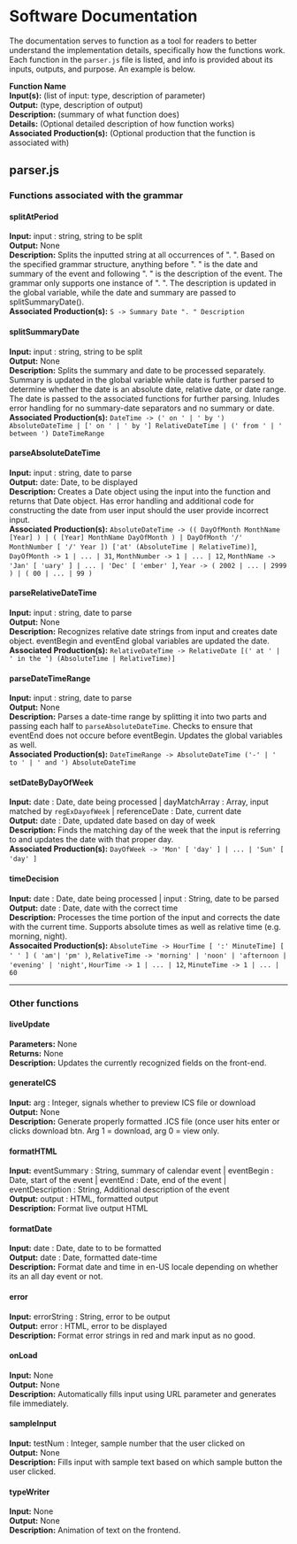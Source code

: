 # Software Documentation

The documentation serves to function as a tool for readers to better understand the implementation details, specifically how the functions work. Each function in the `parser.js` file is listed, and info is provided about its inputs, outputs, and purpose. An example is below.

**Function Name** \
**Input(s):** (list of input: type, description of parameter)\
**Output:** (type, description of output)\
**Description:** (summary of what function does)\
**Details:** (Optional detailed description of how function works) \
**Associated Production(s):** (Optional production that the function is associated with)

## parser.js

### **Functions associated with the grammar**

#### splitAtPeriod
**Input:** input : string, string to be split \
**Output:** None \
**Description:** Splits the inputted string at all occurrences of ". ". Based on the specified grammar structure, anything before ". " is the date and summary of the event and following ". " is the description of the event. The grammar only supports one instance of ". ". The description is updated in the global variable, while the date and summary are passed to splitSummaryDate(). \
**Associated Production(s):** `S -> Summary Date ". " Description`

#### splitSummaryDate
**Input:** input : string, string to be split \
**Output:** None \
**Description:** Splits the summary and date to be processed separately. Summary is updated in the global variable while date is further parsed to determine whether the date is an absolute date, relative date, or date range. The date is passed to the associated functions for further parsing. Inludes error handling for no summary-date separators and no summary or date. \
**Associated Production(s):** `DateTime -> (' on ' | ' by ') AbsoluteDateTime | [' on ' | ' by '] RelativeDateTime | (' from ' | ' between ') DateTimeRange`

#### parseAbsoluteDateTime
**Input:** input : string, date to parse \
**Output:** date: Date, to be displayed \
**Description:** Creates a Date object using the input into the function and returns that Date object. Has error handling and additional code for constructing the date from user input should the user provide incorrect input. \
**Associated Production(s):** `AbsoluteDateTime -> (( DayOfMonth MonthName [Year] ) | ( [Year] MonthName DayOfMonth ) | DayOfMonth '/' MonthNumber [ '/' Year ]) ['at' (AbsoluteTime | RelativeTime)]`, `DayOfMonth -> 1 | ... | 31​`, `MonthNumber -> 1 | ... | 12​`, `MonthName -> 'Jan' [ 'uary' ] | ... | 'Dec' [ 'ember' ]`, `Year -> ( 2002 | ... | 2999 ) | ( 00 | ... | 99 )​​`

#### parseRelativeDateTime
**Input:** input : string, date to parse \
**Output:** None \
**Description:** Recognizes relative date strings from input and creates date object. eventBegin and eventEnd global variables are updated the date. \
**Associated Production(s):** `RelativeDateTime -> RelativeDate [(' at ' | ' in the ') (AbsoluteTime | RelativeTime)]`

#### parseDateTimeRange
**Input:** input : string, date to parse \
**Output:** None \
**Description:** Parses a date-time range by splitting it into two parts and passing each half to `parseAbsoluteDateTime`. Checks to ensure that eventEnd does not occure before eventBegin. Updates the global variables as well. \
**Associated Production(s):** `DateTimeRange -> AbsoluteDateTime ('-' | ' to ' | ' and ') AbsoluteDateTime`

#### setDateByDayOfWeek
**Input:** date : Date, date being processed | dayMatchArray : Array, input matched by `regExDayofWeek` | referenceDate : Date, current date \
**Output:** date : Date, updated date based on day of week \
**Description:** Finds the matching day of the week that the input is referring to and updates the date with that proper day. \
**Associated Production(s):** `DayOfWeek -> 'Mon' [ 'day' ] | ... | 'Sun' [ 'day' ]`​

#### timeDecision
**Input:** date : Date, date being processed | input : String, date to be parsed \
**Output:** date : Date, date with the correct time \
**Description:** Processes the time portion of the input and corrects the date with the current time. Supports absolute times as well as relative time (e.g. morning, night). \
**Assocaited Production(s):** `AbsoluteTime -> HourTime [ ':' MinuteTime] [ ' ' ] ( 'am'| 'pm' )`, `RelativeTime -> 'morning' | 'noon' | 'afternoon | 'evening' | 'night'​`, `HourTime -> 1 | ... | 12​`, `MinuteTime -> 1 | ... | 60​`

---

### **Other functions**

#### liveUpdate
**Parameters:** None \
**Returns:** None \
**Description:** Updates the currently recognized fields on the front-end.

#### generateICS
**Input:** arg : Integer, signals whether to preview ICS file or download \
**Output:** None \
**Description:** Generate properly formatted .ICS file (once user hits enter or clicks download btn. Arg 1 = download, arg 0 = view only.

#### formatHTML
**Input:** eventSummary : String, summary of calendar event | eventBegin : Date, start of the event | eventEnd : Date, end of the event | eventDescription : String, Additional description of the event \
**Output:** output : HTML, formatted output \
**Description:** Format live output HTML

#### formatDate
**Input:** date : Date, date to to be formatted \
**Output:** date : Date, formatted date-time \
**Description:** Format date and time in en-US locale depending on whether its an all day event or not.

#### error
**Input:** errorString : String, error to be output \
**Output:** error : HTML, error to be displayed \
**Description:** Format error strings in red and mark input as no good.

#### onLoad
**Input:** None \
**Output:** None \
**Description:** Automatically fills input using URL parameter and generates file immediately.

#### sampleInput
**Input:** testNum : Integer, sample number that the user clicked on \
**Output:** None \
**Description:** Fills input with sample text based on which sample button the user clicked.

#### typeWriter
**Input:** None \
**Output:** None \
**Description:** Animation of text on the frontend.
